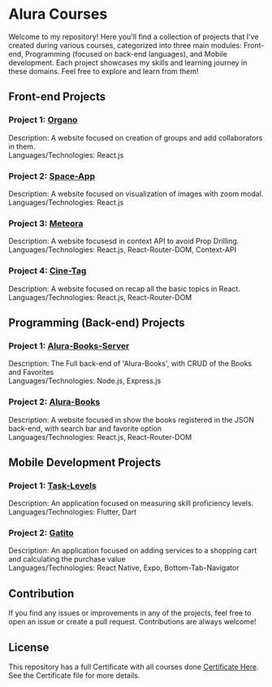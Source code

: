 # Alura Courses

Welcome to my repository! Here you'll find a collection of projects that I've created during various courses, categorized into three main modules: Front-end, Programming (focused on back-end languages), and Mobile development. Each project showcases my skills and learning journey in these domains. Feel free to explore and learn from them!

## Front-end Projects

### Project 1: [Organo](https://github.com/JPonchiroli/Alura/tree/main/Front-End/organo)
Description: A website focused on creation of groups and add collaborators in them. <br />
Languages/Technologies: React.js 

### Project 2: [Space-App](https://github.com/JPonchiroli/Alura/tree/main/Front-End/space-app)
Description: A website focused on visualization of images with zoom modal. <br />
Languages/Technologies: React.js 

### Project 3: [Meteora](https://github.com/JPonchiroli/Alura/tree/main/Front-End/meteora)
Description: A website focusesd in context API to avoid Prop Drilling. <br />
Languages/Technologies: React.js, React-Router-DOM, Context-API

### Project 4: [Cine-Tag](https://github.com/JPonchiroli/Alura/tree/main/Front-End/cine-tag)
Description: A website focused on recap all the basic topics in React. <br />
Languages/Technologies: React.js, React-Router-DOM

## Programming (Back-end) Projects

### Project 1: [Alura-Books-Server](https://github.com/JPonchiroli/Alura/tree/main/Programming/alura-books-server)
Description: The Full back-end of 'Alura-Books', with CRUD of the Books and Favorites <br />
Languages/Technologies: Node.js, Express.js 

### Project 2: [Alura-Books](https://github.com/JPonchiroli/Alura/tree/main/Programming/alura-books)
Description: A website focused in show the books registered in the JSON back-end, with search bar and favorite option <br />
Languages/Technologies: React.js, React-Router-DOM


## Mobile Development Projects

### Project 1: [Task-Levels](https://github.com/JPonchiroli/Alura/tree/main/Mobile/taks-levels)
Description: An application focused on measuring skill proficiency levels. <br />
Languages/Technologies: Flutter, Dart

### Project 2: [Gatito](https://github.com/JPonchiroli/Alura/tree/main/Mobile/gatito)
Description: An application focused on adding services to a shopping cart and calculating the purchase value <br />
Languages/Technologies: React Native, Expo, Bottom-Tab-Navigator


## Contribution

If you find any issues or improvements in any of the projects, feel free to open an issue or create a pull request. Contributions are always welcome!

## License

This repository has a full Certificate with all courses done [Certificate Here](https://cursos.alura.com.br/user/joaopedroponqueroli/fullCertificate/f3c3d62d923472c4f864be8e27d4166a). See the Certificate file for more details.

